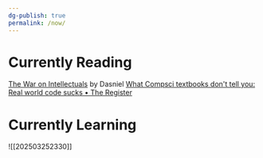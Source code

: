 ```yaml
---
dg-publish: true
permalink: /now/
---
```


 
# Currently Reading
[The War on Intellectuals](https://dasniel.com/f/the-war-on-intellectuals) by Dasniel
[What Compsci textbooks don't tell you: Real world code sucks • The Register](https://www.theregister.com/Print/2012/12/21/financial_software_disasters/)

# Currently Learning



![[202503252330]]
